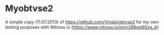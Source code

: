 Myobtvse2
=========

A simple copy (11.07.2013) of https://github.com/Vinski/obtvse2 for my own testing purposes with Nitrous.io (https://www.nitrous.io/join/zR8gq8Gzg_A)
